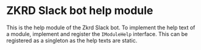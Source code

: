 # ZKRD Slack bot help module

This is the help module of the Zkrd Slack bot. To implement the help text of a module, implement and register
the `IModuleHelp` interface. This can be registered as a singleton as the help texts are static.
